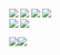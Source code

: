 <img src="https://img.shields.io/badge/PHP-777BB4?style=for-the-badge&logo=php&logoColor=white" /> <img src="https://img.shields.io/badge/json-5E5C5C?style=for-the-badge&logo=json&logoColor=white" /> <img src="https://img.shields.io/badge/.NET-512BD4?style=for-the-badge&logo=dotnet&logoColor=white" /> <img src="https://img.shields.io/badge/Laravel-FF2D20?style=for-the-badge&logo=laravel&logoColor=white" />
</br>
<img src="https://img.shields.io/badge/MySQL-00000F?style=for-the-badge&logo=mysql&logoColor=white" />  <img src="https://img.shields.io/badge/SQLite-07405E?style=for-the-badge&logo=sqlite&logoColor=white" />
<div style="display: flex; flex-direction: row;">
 <img class="img" align="center" src="https://github-readme-stats.vercel.app/api?username=kvted&theme=vue-dark&show_icons=true&hide_border=true&count_private=true" />
 <img class="img" align="center" src="https://github-readme-streak-stats.herokuapp.com/?user=kvted&theme=vue-dark&hide_border=true" />
</div>
